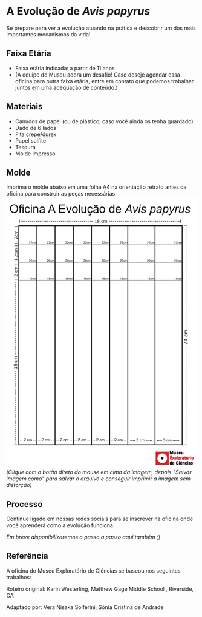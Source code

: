 # A Evolução de _Avis papyrus_

Se prepare para ver a evolução atuando na prática e descobrir um dos mais importantes mecanismos da vida!

## Faixa Etária
* Faixa etária indicada: a partir de 11 anos
* (A equipe do Museu adora um desafio! Caso deseje agendar essa oficina para outra faixa etária, entre em contato que podemos trabalhar juntos em uma adequação de conteúdo.)

## Materiais
* Canudos de papel (ou de plástico, caso você ainda os tenha guardado)
* Dado de 6 lados
* Fita crepe/durex
* Papel sulfite
* Tesoura
* Molde impresso

## Molde
Imprima o molde abaixo em uma folha A4 na orientação retrato antes da oficina para construir as peças necessárias.
![Molde_Avis](Molde_Avis_Papyrus_3.png)
_(Clique com o botão direto do mouse em cima da imagem, depois "Salvar imagem como" para salvar o arquivo e conseguir imprimir a imagem sem distorção)_




## Processo
Continue ligado em nossas redes sociais para se inscrever na oficina onde você aprenderá como a evolução funciona.

_Em breve disponibilizaremos o passo a passo aqui também_ ;)


## Referência
A oficina do Museu Exploratório de Ciências se baseou nos seguintes trabalhos:

Roteiro original: Karin Westerling, Matthew Gage Middle School , Riverside, CA

Adaptado por: Vera Nisaka Solferini; Sónia Cristina de Andrade
